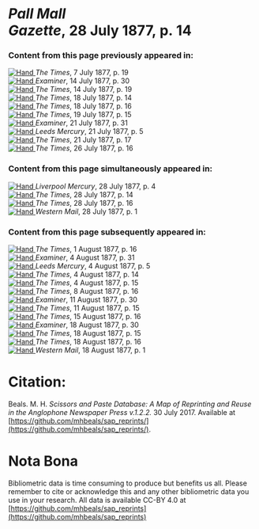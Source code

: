 # *Pall Mall Gazette*, 28 July 1877, p. 14  
  
### Content from this page previously appeared in:  
[![Hand](http://scissorsandpaste.net/wp-content/uploads/2017/06/smallhandpointer.png) ](http://scissorsandpaste.net/results?sap=The-Times/The-Times-7-July-1877-p-19)*The Times*, 7 July 1877, p. 19  
[![Hand](http://scissorsandpaste.net/wp-content/uploads/2017/06/smallhandpointer.png) ](http://scissorsandpaste.net/results?sap=Examiner/Examiner-14-July-1877-p-30)*Examiner*, 14 July 1877, p. 30  
[![Hand](http://scissorsandpaste.net/wp-content/uploads/2017/06/smallhandpointer.png) ](http://scissorsandpaste.net/results?sap=The-Times/The-Times-14-July-1877-p-19)*The Times*, 14 July 1877, p. 19  
[![Hand](http://scissorsandpaste.net/wp-content/uploads/2017/06/smallhandpointer.png) ](http://scissorsandpaste.net/results?sap=The-Times/The-Times-18-July-1877-p-14)*The Times*, 18 July 1877, p. 14  
[![Hand](http://scissorsandpaste.net/wp-content/uploads/2017/06/smallhandpointer.png) ](http://scissorsandpaste.net/results?sap=The-Times/The-Times-18-July-1877-p-16)*The Times*, 18 July 1877, p. 16  
[![Hand](http://scissorsandpaste.net/wp-content/uploads/2017/06/smallhandpointer.png) ](http://scissorsandpaste.net/results?sap=The-Times/The-Times-19-July-1877-p-15)*The Times*, 19 July 1877, p. 15  
[![Hand](http://scissorsandpaste.net/wp-content/uploads/2017/06/smallhandpointer.png) ](http://scissorsandpaste.net/results?sap=Examiner/Examiner-21-July-1877-p-31)*Examiner*, 21 July 1877, p. 31  
[![Hand](http://scissorsandpaste.net/wp-content/uploads/2017/06/smallhandpointer.png) ](http://scissorsandpaste.net/results?sap=Leeds-Mercury/Leeds-Mercury-21-July-1877-p-5)*Leeds Mercury*, 21 July 1877, p. 5  
[![Hand](http://scissorsandpaste.net/wp-content/uploads/2017/06/smallhandpointer.png) ](http://scissorsandpaste.net/results?sap=The-Times/The-Times-21-July-1877-p-17)*The Times*, 21 July 1877, p. 17  
[![Hand](http://scissorsandpaste.net/wp-content/uploads/2017/06/smallhandpointer.png) ](http://scissorsandpaste.net/results?sap=The-Times/The-Times-26-July-1877-p-16)*The Times*, 26 July 1877, p. 16  
  
### Content from this page simultaneously appeared in:  
[![Hand](http://scissorsandpaste.net/wp-content/uploads/2017/06/smallhandpointer.png) ](http://scissorsandpaste.net/results?sap=Liverpool-Mercury/Liverpool-Mercury-28-July-1877-p-4)*Liverpool Mercury*, 28 July 1877, p. 4  
[![Hand](http://scissorsandpaste.net/wp-content/uploads/2017/06/smallhandpointer.png) ](http://scissorsandpaste.net/results?sap=The-Times/The-Times-28-July-1877-p-14)*The Times*, 28 July 1877, p. 14  
[![Hand](http://scissorsandpaste.net/wp-content/uploads/2017/06/smallhandpointer.png) ](http://scissorsandpaste.net/results?sap=The-Times/The-Times-28-July-1877-p-16)*The Times*, 28 July 1877, p. 16  
[![Hand](http://scissorsandpaste.net/wp-content/uploads/2017/06/smallhandpointer.png) ](http://scissorsandpaste.net/results?sap=Western-Mail/Western-Mail-28-July-1877-p-1)*Western Mail*, 28 July 1877, p. 1  
  
### Content from this page subsequently appeared in:  
[![Hand](http://scissorsandpaste.net/wp-content/uploads/2017/06/smallhandpointer.png) ](http://scissorsandpaste.net/results?sap=The-Times/The-Times-1-August-1877-p-16)*The Times*, 1 August 1877, p. 16  
[![Hand](http://scissorsandpaste.net/wp-content/uploads/2017/06/smallhandpointer.png) ](http://scissorsandpaste.net/results?sap=Examiner/Examiner-4-August-1877-p-31)*Examiner*, 4 August 1877, p. 31  
[![Hand](http://scissorsandpaste.net/wp-content/uploads/2017/06/smallhandpointer.png) ](http://scissorsandpaste.net/results?sap=Leeds-Mercury/Leeds-Mercury-4-August-1877-p-5)*Leeds Mercury*, 4 August 1877, p. 5  
[![Hand](http://scissorsandpaste.net/wp-content/uploads/2017/06/smallhandpointer.png) ](http://scissorsandpaste.net/results?sap=The-Times/The-Times-4-August-1877-p-14)*The Times*, 4 August 1877, p. 14  
[![Hand](http://scissorsandpaste.net/wp-content/uploads/2017/06/smallhandpointer.png) ](http://scissorsandpaste.net/results?sap=The-Times/The-Times-4-August-1877-p-15)*The Times*, 4 August 1877, p. 15  
[![Hand](http://scissorsandpaste.net/wp-content/uploads/2017/06/smallhandpointer.png) ](http://scissorsandpaste.net/results?sap=The-Times/The-Times-8-August-1877-p-16)*The Times*, 8 August 1877, p. 16  
[![Hand](http://scissorsandpaste.net/wp-content/uploads/2017/06/smallhandpointer.png) ](http://scissorsandpaste.net/results?sap=Examiner/Examiner-11-August-1877-p-30)*Examiner*, 11 August 1877, p. 30  
[![Hand](http://scissorsandpaste.net/wp-content/uploads/2017/06/smallhandpointer.png) ](http://scissorsandpaste.net/results?sap=The-Times/The-Times-11-August-1877-p-15)*The Times*, 11 August 1877, p. 15  
[![Hand](http://scissorsandpaste.net/wp-content/uploads/2017/06/smallhandpointer.png) ](http://scissorsandpaste.net/results?sap=The-Times/The-Times-15-August-1877-p-16)*The Times*, 15 August 1877, p. 16  
[![Hand](http://scissorsandpaste.net/wp-content/uploads/2017/06/smallhandpointer.png) ](http://scissorsandpaste.net/results?sap=Examiner/Examiner-18-August-1877-p-30)*Examiner*, 18 August 1877, p. 30  
[![Hand](http://scissorsandpaste.net/wp-content/uploads/2017/06/smallhandpointer.png) ](http://scissorsandpaste.net/results?sap=The-Times/The-Times-18-August-1877-p-15)*The Times*, 18 August 1877, p. 15  
[![Hand](http://scissorsandpaste.net/wp-content/uploads/2017/06/smallhandpointer.png) ](http://scissorsandpaste.net/results?sap=The-Times/The-Times-18-August-1877-p-16)*The Times*, 18 August 1877, p. 16  
[![Hand](http://scissorsandpaste.net/wp-content/uploads/2017/06/smallhandpointer.png) ](http://scissorsandpaste.net/results?sap=Western-Mail/Western-Mail-18-August-1877-p-1)*Western Mail*, 18 August 1877, p. 1  


# Citation: 

Beals. M. H. *Scissors and Paste Database: A Map of Reprinting and Reuse in the Anglophone Newspaper Press v.1.2.2.* 30 July 2017. Available at [https://github.com/mhbeals/sap_reprints/](https://github.com/mhbeals/sap_reprints/). 

# Nota Bona

Bibliometric data is time consuming to produce but benefits us all. Please remember to cite or acknowledge this and any other bibliometric data you use in your research. All data is available CC-BY 4.0 at [https://github.com/mhbeals/sap_reprints](https://github.com/mhbeals/sap_reprints)